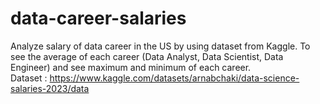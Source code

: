 # data-career-salaries
  Analyze salary of data career in the US by using dataset from Kaggle. To see the average of each career (Data Analyst, Data Scientist, Data Engineer) and see maximum and minimum of each career.  
Dataset : https://www.kaggle.com/datasets/arnabchaki/data-science-salaries-2023/data
